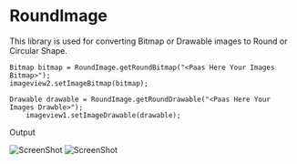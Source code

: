 RoundImage
==========

This library is used for converting Bitmap or Drawable images to Round or Circular Shape.

    Bitmap bitmap = RoundImage.getRoundBitmap("<Paas Here Your Images Bitmap>");
    imageview2.setImageBitmap(bitmap);
   
    Drawable drawable = RoundImage.getRoundDrawable("<Paas Here Your Images Drawble>");
		imageview1.setImageDrawable(drawable);
		
Output

![ScreenShot](https://github.com/Pareshoct7/RoundImage/blob/master/Screenshots/Screenshot_2014-12-05-18-44-52.png)
![ScreenShot](https://github.com/Pareshoct7/RoundImage/blob/master/Screenshots/Screenshot_2014-12-05-18-45-02.png)
